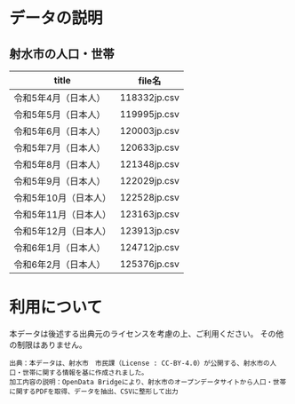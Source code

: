 # データの説明
## 射水市の人口・世帯
|title|file名|
|----|----|
|令和5年4月（日本人）|118332jp.csv|
|令和5年5月（日本人）|119995jp.csv|
|令和5年6月（日本人）|120003jp.csv|
|令和5年7月（日本人）|120633jp.csv|
|令和5年8月（日本人）|121348jp.csv|
|令和5年9月（日本人）|122029jp.csv|
|令和5年10月（日本人）|122528jp.csv|
|令和5年11月（日本人）|123163jp.csv|
|令和5年12月（日本人）|123913jp.csv|
|令和6年1月（日本人）|124712jp.csv|
|令和6年2月（日本人）|125376jp.csv|


# 利用について
本データは後述する出典元のライセンスを考慮の上、ご利用ください。
その他の制限はありません。

```
出典：本データは、射水市　市民課（License : CC-BY-4.0）が公開する、射水市の人口・世帯に関する情報を基に作成されました。
加工内容の説明：OpenData Bridgeにより、射水市のオープンデータサイトから人口・世帯に関するPDFを取得、データを抽出、CSVに整形して出力
```